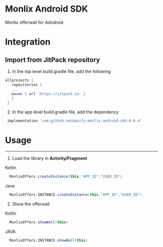 # Monlix Android SDK

Monlix offerwall for Adndroid

# Integration

## Import from JitPack repository

1. In the top level build.gradle file, add the following

```groovy
allprojects {
   repositories {
   ...
   maven { url 'https://jitpack.io' }
   }
 }
```

2. In the app level build.gradle file, add the dependency

```groovy
 implementation 'com.github.netboxify:monlix-android-sdk:0.0.4'
```

# Usage



----------

1. Load the library in **Activity/Fragment**

Kotlin
```groovy
  MonlixOffers.createInstance(this,"APP_ID","USER_ID")
```
Java
```groovy
  MonlixOffers.INSTANCE.createInstance(this,"APP_ID","USER_ID")
```

2. Show the offerwall

Kotlin
```groovy
  MonlixOffers.showWall(this)
```

JAVA
```groovy
  MonlixOffers.INSTANCE.showWall(this)
```
